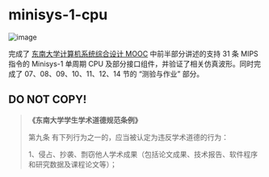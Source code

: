 # minisys-1-cpu

![image](https://i.loli.net/2020/12/19/U8YDiLoOVHf1QIW.png)

完成了 [东南大学计算机系统综合设计 MOOC](http://www.icourse163.org/course/SEU-1003566002) 中前半部分讲述的支持 31 条 MIPS 指令的 Minisys-1 单周期 CPU 及部分接口组件，并验证了相关仿真波形。同时完成了 07、08、09、10、11、12、14 节的 “测验与作业” 部分。

## DO NOT COPY!

>**《东南大学学生学术道德规范条例》**
>
> 第九条 有下列行为之一的，应当被认定为违反学术道德的行为：
> 
> 1、侵占、抄袭、剽窃他人学术成果（包括论文成果、技术报告、软件程序和研究数据及课程论文等）；